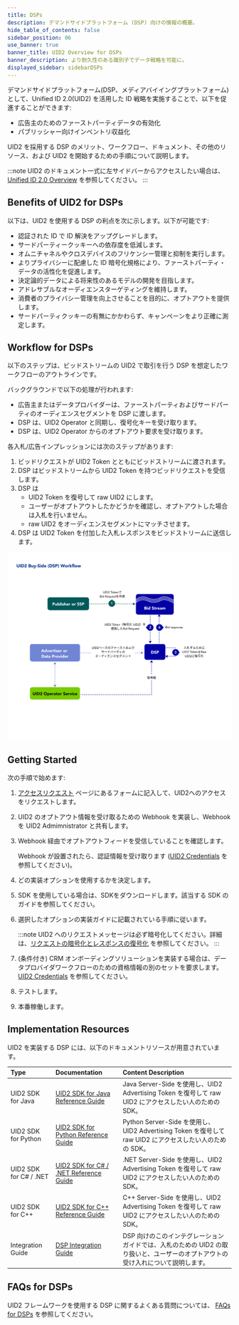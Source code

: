 ```yaml
---
title: DSPs
description: デマンドサイドプラットフォーム (DSP) 向けの情報の概要。
hide_table_of_contents: false
sidebar_position: 06
use_banner: true
banner_title: UID2 Overview for DSPs
banner_description: より耐久性のある識別子でデータ戦略を可能に。
displayed_sidebar: sidebarDSPs
---
```


デマンドサイドプラットフォーム(DSP、メディアバイイングプラットフォーム) として、Unified ID 2.0(UID2) を活用した ID 戦略を実施することで、以下を促進することができます:

- 広告主のためのファーストパーティデータの有効化
- パブリッシャー向けインベントリ収益化

UID2 を採用する DSP のメリット、ワークフロー、ドキュメント、その他のリソース、および UID2 を開始するための手順について説明します。

:::note
UID2 のドキュメント一式に左サイドバーからアクセスしたい場合は、[Unified ID 2.0 Overview](../intro.md) を参照してください。
:::

## Benefits of UID2 for DSPs

以下は、UID2 を使用する DSP の利点を次に示します。以下が可能です:
- 認証された ID で ID 解決をアップグレードします。
- サードパーティークッキーへの依存度を低減します。
- オムニチャネルやクロスデバイスのフリケンシー管理と抑制を実行します。
- よりプライバシーに配慮した ID 暗号化規格により、ファーストパーティ・データの活性化を促進します。
- 決定論的データによる将来性のあるモデルの開発を目指します。
- アドレサブルなオーディエンスターゲティングを維持します。
- 消費者のプライバシー管理を向上させることを目的に、オプトアウトを提供します。
- サードパーティクッキーの有無にかかわらず、キャンペーンをより正確に測定します。

## Workflow for DSPs

以下のステップは、ビッドストリームの UID2 で取引を行う DSP を想定したワークフローのアウトラインです。

バックグラウンドで以下の処理が行われます:
- 広告主またはデータプロバイダーは、ファーストパーティおよびサードパーティのオーディエンスセグメントを DSP に渡します。
- DSP は、UID2 Operator と同期し、復号化キーを受け取ります。
- DSP は、UID2 Operator からのオプトアウト要求を受け取ります。

各入札/広告インプレッションには次のステップがあります:

1. ビッドリクエストが UID2 Token とともにビッドストリームに渡されます。
2. DSP はビッドストリームから UID2 Token を持つビッドリクエストを受信します。
3. DSP は
   - UID2 Token を復号して raw UID2 にします。
   - ユーザーがオプトアウトしたかどうかを確認し、オプトアウトした場合は入札を行いません。
   - raw UID2 をオーディエンスセグメントにマッチさせます。
4. DSP は UID2 Token を付加した入札レスポンスをビッドストリームに送信します。

![Buy-Side Workflow](images/UID2BuySIdeDSPWorkflow.jpg)

## Getting Started

次の手順で始めます:

1. [アクセスリクエスト](/request-access) ページにあるフォームに記入して、UID2へのアクセスをリクエストします。
2. UID2 のオプトアウト情報を受け取るための Webhook を実装し、Webhook を UID2 Admimnistrator と共有します。
3. Webhook 経由でオプトアウトフィードを受信していることを確認します。<br/>

    Webhook が設置されたら、認証情報を受け取ります ([UID2 Credentials](../getting-started/gs-credentials.md) を参照してください)。
4. どの実装オプションを使用するかを決定します。
5. SDK を使用している場合は、SDKをダウンロードします。該当する SDK のガイドを参照してください。
6. 選択したオプションの実装ガイドに記載されている手順に従います。

    :::note
    UID2 へのリクエストメッセージは必ず暗号化してください。詳細は、[リクエストの暗号化とレスポンスの復号化](../getting-started/gs-encryption-decryption.md) を参照してください。
    :::
7. (条件付き) CRM オンボーディングソリューションを実装する場合は、データプロバイダワークフローのための資格情報の別のセットを要求します。[UID2 Credentials](../getting-started/gs-credentials.md) を参照してください。
8. テストします。
9. 本番稼働します。

## Implementation Resources

UID2 を実装する DSP には、以下のドキュメントリソースが用意されています。

| Type| Documentation | Content Description |
| :--- | :--- | :--- |
| UID2 SDK for Java | [UID2 SDK for Java Reference Guide](../sdks/uid2-sdk-ref-java.md) | Java Server-Side を使用し、UID2 Advertising Token を復号して raw UID2 にアクセスしたい人のための SDK。 |
| UID2 SDK for Python | [UID2 SDK for Python Reference Guide](../sdks/uid2-sdk-ref-python.md) | Python Server-Side を使用し、UID2 Advertising Token を復号して raw UID2 にアクセスしたい人のための SDK。 |
| UID2 SDK for C# / .NET | [UID2 SDK for C# / .NET Reference Guide](../sdks/uid2-sdk-ref-csharp-dotnet.md) | .NET Server-Side を使用し、UID2 Advertising Token を復号して raw UID2 にアクセスしたい人のための SDK。 |
| UID2 SDK for C++ | [UID2 SDK for C++ Reference Guide](../sdks/uid2-sdk-ref-cplusplus.md) | C++ Server-Side を使用し、UID2 Advertising Token を復号して raw UID2 にアクセスしたい人のための SDK。 |
| Integration Guide | [DSP Integration Guide](../guides/dsp-guide.md) | DSP 向けのこのインテグレーションガイドでは、入札のための UID2 の取り扱いと、ユーザーのオプトアウトの受け入れについて説明します。 |

<!-- ## Integration Requirements

To integrate with UID2 to receive UID2s from brands (as first-party data) and data providers (as third-party data) and leverage them to inform bidding on UID2s in the bid stream, the buy-side participants must meet the following requirements:

- Accept data in the form of UID2s
- Bid on data in the form of UID2s
- Build a webhook for honoring opt-out requests
- Sync encryption keys daily with the UID2 Administrator

For details, see [DSP Integration Guide](../guides/dsp-guide.md).

Optionally, if DSPs want to generate UID2s themselves from DII, they can also follow the [Third-Party Data Provider Workflow](overview-data-providers.md#workflow-for-data-providers). -->

## FAQs for DSPs

UID2 フレームワークを使用する DSP に関するよくある質問については、 [FAQs for DSPs](../getting-started/gs-faqs.md#faqs-for-dsps) を参照してください。
